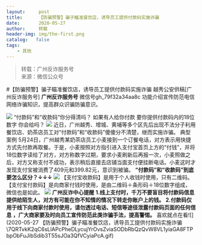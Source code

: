 ```yaml
---
layout:     post
title:      【防骗预警】骗子瞄准餐饮店，诱导员工提供付款码实施诈骗
date:       2020-05-27
author:     转载
header-img: img/the-first.png
catalog:   false
tags:
    - 其他
---
```


<blockquote><p>转载：广州反诈服务号<br>
来源：微信公众号</p></blockquote>

#【防骗预警】骗子瞄准餐饮店，诱导员工提供付款码实施诈骗
越秀公安供稿[广州反诈服务号]
**广州反诈服务号**
微信号gh_79f32a34aa8c
功能介绍宣传防范电信网络诈骗知识，提高群众识骗防骗意识。

![]({{site.baseurl}}/postimg/U80CvqU0rQqG0S0XG3fcRK4qGEDtzbMGYRSlZ6OzVrANAgHfMk7qTzp3tia5diaPPetkS2ASOkmlCIu9btqclibJw.gif)
“付款码”和“收款码”你分得清吗？
如果有人给你付款
要你提供付款码内的18位数字
你会给吗？
![]({{site.baseurl}}/postimg/D7oF9oiaUZ1OmbnuibABxiaEXESoZ0NDnYDTib6eff24EbBw6levjJicFMxLyzn4swnIVZE2ibUCrrZnEjnicef1B8wLQ.jpeg)
近日，广州越秀、增城、黄埔等多个区先后出现不法分子利用餐饮店、奶茶店员工对“付款码”和“收款码”傻傻分不清楚，继而实施诈骗。
典型案例
5月24日，广州越秀某奶茶店员工小麦接到一个订餐电话，对方表示用快捷方式先付款再取餐。于是，小麦按照对方指引进入支付宝首页上方的“付钱”，并将18位数字读给了对方，对方称数字过期，要求小麦刷新后再报一次，小麦照做之后，对方又称支付不成功，表示稍后直接去店铺当面支付便挂断电话。小麦这时才发现支付宝被消费了409元和399.82元，意识到被骗。
**“付款码”和“收款码”到底要怎么区分？↓↓↓**
![]({{site.baseurl}}/postimg/D7oF9oiaUZ1Nw0bZicjogVuUN57WLgYGRnLLIkzaBmxBxA2fVYG7ibU6K59T6e9bHMxLOsw1DvX4gFbjiaLs1aticeA.png)
【支付宝收款码】是用于个人收钱时使用，只有二维码。【支付宝付款码】是向商家付钱时使用，是由二维码＋条形码＋18位数字组成，微信也是如此。
![]({{site.baseurl}}/postimg/U80CvqU0rQpWGZv0ibDcqzAvbXjvDuqAKHV9ibIOhGZMLicianTXPzl6o6f5jxbb7ia5H1a5KtmSqG15pAZTuicMJTYw.jpeg)
**广州反诈中心提醒**
**1.线上支付时，千万不要盲目将付款码信息提供给陌生人，对方有可能在你不知情的情况下转走你账户上的钱。**
**2.付款码仅用于线下向商家付款时使用，请勿透过电话、短信等途径泄露付款码页面的任何信息**
**，广大商家要及时向员工宣传防范此类诈骗手法，提高警惕。**
喜欢就点在看![](2020-05-27
【防骗预警】骗子瞄准餐饮店，诱导员工提供付款码实施诈骗\\7QRTvkK2qC6sLlAPcPheDLycujYrOvsZviaSODbRbQzQvW8VL1yiaGA8FTPbpObFuJibSdib3T55sJOa3QfVCyiaPcA.gif)

